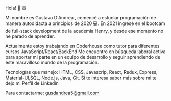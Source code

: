 Hola! 👋 😄

Mi nombre es Gustavo D'Andrea , comencé a estudiar programación de manera autodidacta a principios de 2020 💻.
En 2021 ingresé en el bootcam de full-stack development de la academia Henry, y desde ese momento no he parado de aprender. 

Actualmente estoy trabajando en Coderhouse como tutor para diferentes cursos JavaScript/React/BackEnd
Me encuentro en búsqueda laboral activa para aportar mi parte en un equipo de desarrollo y seguir aprendiendo de este maravilloso mundo de la programación. 

Tecnologías que manejo: HTML, CSS, Javascrip, React, Redux, Express, Material-UI,SQL, Node.js, Java, Git.
Si te interesa saber más sobre mi te dejo mi Perfil de Linkedin

Para contactarme: gusdandrea5@gmail.com

<!---
Dandreagus/Dandreagus is a ✨ special ✨ repository because its `README.md` (this file) appears on your GitHub profile.
You can click the Preview link to take a look at your changes.
--->
